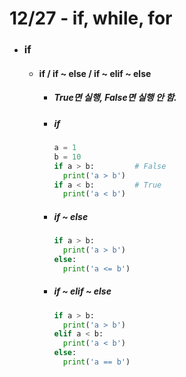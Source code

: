 # 12/27 - if, while, for
- ### if
  - #### if / if ~ else / if ~ elif ~ else
    + ##### True면 실행, False면 실행 안 함.
    + ##### if
      ```python
      a = 1
      b = 10
      if a > b:         # False
        print('a > b')
      if a < b:         # True
        print('a < b')
        ``` 
    + ##### if ~ else
      ```python
      if a > b:
        print('a > b')
      else:
        print('a <= b')
        ```
    + ##### if ~ elif ~ else
      ```python
      if a > b:
        print('a > b')
      elif a < b:
        print('a < b')
      else:
        print('a == b')
      ```